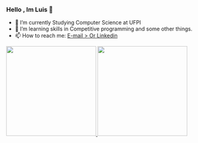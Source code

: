 ### Hello , Im Luis  👋

- 🔭 I’m currently Studying  Computer Science at UFPI   
- 🌱 I’m  learning skills in Competitive programming and some other things. 
- 📫 How to reach me: <a href ="luis.enilton@ufpi.edu.br " >E-mail > Or <a  href="https://www.linkedin.com/in/luis-oliveira-5915b5257/"  >Linkedin

<div>
  <a href="https://github.com/LuisEnilton">
  <img height="240cm" src="https://github-readme-stats.vercel.app/api?username=LuisEnilton&show_icons=true"/>
  <img height="240cm" src="https://github-readme-stats.vercel.app/api/top-langs/?username=LuisEnilton&layout=donut&langs_count=4&hide=cmake"/>
</div>
 



